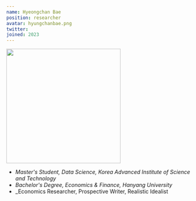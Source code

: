 ```yaml
---
name: Hyeongchan Bae
position: researcher
avatar: hyungchanbae.png
twitter: 
joined: 2023
---
```


<img width="300" src="{{site.baseurl}}/images/people/{{page.avatar}}" data-action="zoom">

- _Master's Student, Data Science, Korea Advanced Institute of Science and Technology_<br>
- _Bachelor's Degree, Economics & Finance, Hanyang University_<br>
- _Economics Researcher, Prospective Writer, Realistic Idealist

  
